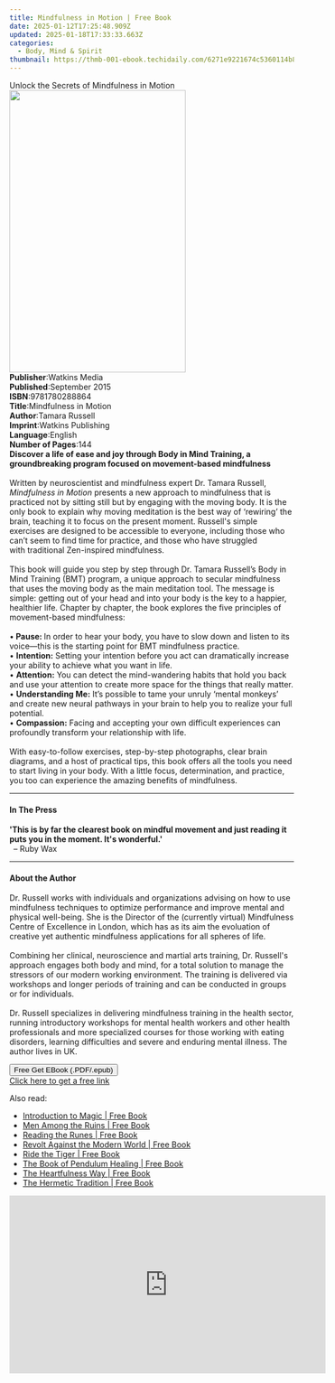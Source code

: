 ```yaml
---
title: Mindfulness in Motion | Free Book
date: 2025-01-12T17:25:48.909Z
updated: 2025-01-18T17:33:33.663Z
categories:
  - Body, Mind & Spirit
thumbnail: https://thmb-001-ebook.techidaily.com/6271e9221674c5360114b816209c14cf4ec1f3e287c0f936471728bcde3736da.jpg
---
```

<main id="book-container">
  <div class="flex flex-col">
    <div class="book-brief flex-1 py-6 px-4 sm:p-6 md:py-10 md:px-8">
      <!-- brief-->
      <div class="book-brief-main">
        Unlock the Secrets of Mindfulness in Motion
      </div>
    </div>
    <div
      class="book-meta-info flex-1 grid gap-4 col-start-1 col-end-3 row-start-1 sm:mb-6 sm:grid-cols-4 lg:gap-6 lg:col-start-2 lg:row-end-6 lg:row-span-6 lg:mb-0"
    >
      <div
        class="book-meta-info-left place-content-center mt-4 p-4 text-sm leading-6 col-start-2 col-span-2 dark:text-slate-400"
      >
        <img
          class="w-full h-500 object-cover rounded-lg sm:h-255 sm:col-span-2 lg:col-span-full"
          src="https://img-001-ebook.techidaily.com/e7c04498ff0fffc51da1cb93174a6d467f083faf241c5d0dc09485437961f1b0.jpg"
          alt=""
          width="312"
          height="500"
        />
      </div>
      <div
        class="book-meta-info-right mt-2 col-start-1 row-start-2 col-span-3 self-center"
      >
        <!-- meta data  -->
        <div class="flex flex-col px-4 md:px-8">
          <div class="flex-1">
            <strong>Publisher</strong>:<span class="px-2">Watkins Media</span>
          </div>
          <div class="flex-1">
            <strong>Published</strong>:<span class="px-2">September 2015</span>
          </div>
          <div class="flex-1">
            <strong>ISBN</strong>:<span class="px-2">9781780288864</span>
          </div>
          <div class="flex-1">
            <strong>Title</strong>:<span class="px-2"
              >Mindfulness in Motion</span
            >
          </div>
          <div class="flex-1">
            <strong>Author</strong>:<span class="px-2">Tamara Russell</span>
          </div>
          <div class="flex-1">
            <strong>Imprint</strong>:<span class="px-2"
              >Watkins Publishing</span
            >
          </div>
          <div class="flex-1">
            <strong>Language</strong>:<span class="px-2">English</span>
          </div>
          <div class="flex-1">
            <strong>Number of Pages</strong>:<span class="px-2">144</span>
          </div>
        </div>
      </div>
    </div>
    <div class="book-description flex-1 py-6 px-4 sm:p-6 md:py-10 md:px-8">
      <div class="book-description-main">
        <div accordion-content="" id="description">
          <b
            >Discover a life of ease and joy through Body in Mind Training, a
            groundbreaking program focused on movement-based mindfulness</b
          ><br /><br />Written by neuroscientist and mindfulness expert Dr.
          Tamara Russell, <i>Mindfulness in Motion</i> presents a new approach
          to mindfulness that is practiced not by sitting still but by engaging
          with the moving body. It is the only book to explain why moving
          meditation is the best way of ‘rewiring’ the brain, teaching it to
          focus on the present moment. Russell's simple exercises are designed
          to be accessible to everyone, including those who can’t seem to find
          time for practice, and those who have struggled with&nbsp;traditional
          Zen-inspired mindfulness.<br /><br />This book will guide you step by
          step through Dr. Tamara Russell’s Body in Mind Training (BMT) program,
          a unique approach to secular mindfulness that uses the moving body as
          the main meditation tool. The message is simple: getting out of your
          head and into your body is the key to a happier, healthier life.
          Chapter by chapter, the book explores the five principles of
          movement-based mindfulness:<br /><br />•<b>&nbsp;Pause:&nbsp;</b>In
          order to hear your body, you have to slow down and listen to its
          voice—this is the starting point for BMT mindfulness practice.<br />•
          <b>Intention:</b>&nbsp;Setting your intention before you act can
          dramatically increase your ability to achieve what you want in
          life.<br />•&nbsp;<b>Attention:</b> You can detect the mind-wandering
          habits that hold you back and use your attention to create more space
          for the things that really matter.<br />•&nbsp;<b>Understanding Me:</b
          >&nbsp;It’s possible to tame your unruly ‘mental monkeys’ and create
          new neural pathways in your brain to help you to realize your full
          potential.<br />•&nbsp;<b>Compassion:</b>&nbsp;Facing and accepting
          your own difficult experiences can profoundly transform your
          relationship with life.<br /><br />With easy-to-follow exercises,
          step-by-step photographs, clear brain diagrams, and a host of
          practical tips, this book offers all the tools you need to start
          living in your body. With a little focus, determination, and practice,
          you too can experience the amazing benefits of mindfulness.
        </div>
        <div class="accordion-fader"></div>
      </div>
    </div>
    <div class="book-excerpts flex-1 py-6 px-4 sm:p-6 md:py-10 md:px-8">
      <!-- excerpts-->
      <div class="book-excerpts-main">
        <hr />
        <h4 class="placeholder placeholder-heading">
          <span>In The Press</span>
        </h4>
        <p>
          <b
            >'This is by far the clearest book on mindful movement and just
            reading it puts you in the moment. It's wonderful.'<br />&nbsp;</b
          >
          – Ruby Wax
        </p>
      </div>
    </div>
    <div class="book-about-author flex-1 py-6 px-4 sm:p-6 md:py-10 md:px-8">
      <!-- about author-->
      <div class="book-main-author-main">
        <hr />
        <h4 class="placeholder placeholder-heading">
          <span>About the Author</span>
        </h4>
        <p>
          Dr. Russell works with individuals and organizations advising on how
          to use mindfulness techniques to optimize performance and improve
          mental and physical well-being. She is the Director of the (currently
          virtual) Mindfulness Centre of Excellence in London, which has as its
          aim the evoluation of creative yet authentic mindfulness applications
          for all spheres of life.<br /><br />Combining her clinical,
          neuroscience and martial arts training, Dr. Russell's approach engages
          both body and mind, for a total solution to manage the stressors of
          our modern working environment. The training is delivered via
          workshops and longer periods of training and can be conducted in
          groups or for individuals.<br /><br />Dr. Russell specializes in
          delivering mindfulness training in the health sector, running
          introductory workshops for mental health workers and other health
          professionals and more specialized courses for those working with
          eating disorders, learning difficulties and severe and enduring mental
          illness. The author lives in UK.
        </p>
      </div>
    </div>
    <div class="book-free-get flex-1 py-6 px-4 sm:p-6 md:py-10 md:px-8">
      <button
        id="btn-free-get"
        class="bg-blue-500 hover:bg-blue-700 text-white font-bold py-2 px-4 rounded"
      >
        Free Get EBook (.PDF/.epub)
      </button>
      <div id="countdown-display" class="px-2 text-lg mt-2"></div>
      <a
        id="free-link"
        class="hidden bg-blue-500 hover:bg-blue-700 text-white font-bold py-2 px-4 rounded"
        href="https://www.ebooks.com/en-us/book/2190092/mindfulness-in-motion/tamara-russell/"
        target="_blank"
        >Click here to get a free link</a
      >
    </div>
    <script>
      let countdownTime = 0;
      let countdownInterval = null;
      document
        .getElementById('btn-free-get')
        .addEventListener('click', startCountdown);
      function startCountdown() {
        countdownTime = new Date().getTime() + 60000 * 3;
        countdownInterval = setInterval(updateCountdown, 1000);
        document.getElementById('btn-free-get').disabled = true;
        document
          .getElementById('btn-free-get')
          .classList.add('bg-gray-500', 'cursor-not-allowed');
      }
      function updateCountdown() {
        let currentTime = new Date().getTime();
        let timeLeft = countdownTime - currentTime;
        let secondsLeft = Math.floor(timeLeft / 1000);
        document.getElementById('countdown-display').innerHTML =
          `Remaining time: ${secondsLeft} seconds.`;
        if (secondsLeft <= 0) {
          clearInterval(countdownInterval);
          document.getElementById('btn-free-get').classList.add('hidden');
          document.getElementById('free-link').classList.remove('hidden');
          document.getElementById('countdown-display').innerHTML = '';
        }
      }
    </script>
  </div>
</main>

<ins class="adsbygoogle"
      style="display:block"
      data-ad-client="ca-pub-7571918770474297"
      data-ad-slot="8358498916"
      data-ad-format="auto"
      data-full-width-responsive="true"></ins>
    

<span class="atpl-alsoreadstyle">Also read:</span>
<div><ul>
<li><a href="https://novels-ebooks.techidaily.com/96192730-9781620558577-introduction-to-magic/"><u>Introduction to Magic | Free Book</u></a></li>
<li><a href="https://novels-ebooks.techidaily.com/96192726-9781620558584-men-among-the-ruins/"><u>Men Among the Ruins | Free Book</u></a></li>
<li><a href="https://novels-ebooks.techidaily.com/96193305-9781612833811-reading-the-runes/"><u>Reading the Runes | Free Book</u></a></li>
<li><a href="https://novels-ebooks.techidaily.com/96192729-9781620558546-revolt-against-the-modern-world/"><u>Revolt Against the Modern World | Free Book</u></a></li>
<li><a href="https://novels-ebooks.techidaily.com/96192724-9781620558508-ride-the-tiger/"><u>Ride the Tiger | Free Book</u></a></li>
<li><a href="https://novels-ebooks.techidaily.com/96197985-9781633410855-the-book-of-pendulum-healing/"><u>The Book of Pendulum Healing | Free Book</u></a></li>
<li><a href="https://novels-ebooks.techidaily.com/96193308-9781684031351-the-heartfulness-way/"><u>The Heartfulness Way | Free Book</u></a></li>
<li><a href="https://novels-ebooks.techidaily.com/96192725-9781620558539-the-hermetic-tradition/"><u>The Hermetic Tradition | Free Book</u></a></li>
</ul></div>

<!-- affiliate ads begin -->
<iframe width="560" height="315" src="https://www.youtube.com/embed/zWYVKFk3yPQ?si=Yu7xsjIYgRiq8zHk" title="YouTube video player" frameborder="0" allow="accelerometer; autoplay; clipboard-write; encrypted-media; gyroscope; picture-in-picture; web-share" referrerpolicy="strict-origin-when-cross-origin" allowfullscreen></iframe>
<!-- affiliate ads end -->

